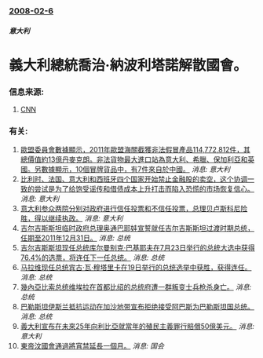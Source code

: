 ### [2008-02-6](/news/2008/02/6/index.md)

##### 意大利
# 義大利總統喬治·納波利塔諾解散國會。




### 信息来源:

1. [CNN](http://edition.cnn.com/2008/WORLD/europe/02/06/italy.ap/index.html)

### 有关:

1. [歐盟委員會數據顯示，2011年歐盟海關截獲非法假冒產品114,772,812件，其總價值約13億丹麥克朗。非法貨物最大進口站為意大利、希臘、保加利亞和英國。另數據顯示，10個冒牌貨品中，有7件來自於中國。](/zh/news/2012/08/1/歐盟委員會數據顯示-2011年歐盟海關截獲非法假冒產品114772812件-其總價值約13億丹麥克朗-非法貨物最大進.md) _消息: 意大利_
2. [ 比利时、法国、意大利和西班牙四个国家开始禁止金融股的卖空，这个协调一致的尝试是为了给饱受谣传和借债成本上升打击而陷入恐慌的市场恢复信心。 ](/zh/news/2011/08/12/比利时-法国-意大利和西班牙四个国家开始禁止金融股的卖空-这个协调一致的尝试是为了给饱受谣传和借债成本上升打击而陷入恐.md) _消息: 意大利_
3. [ 意大利参众两院分别对政府进行信任投票和不信任投票，总理贝卢斯科尼险胜，得以继续执政。](/zh/news/2010/12/14/意大利参众两院分别对政府进行信任投票和不信任投票-总理贝卢斯科尼险胜-得以继续执政.md) _消息: 意大利_
4. [ 吉尔吉斯斯坦临时政府总理奥通巴耶娃宣誓就任吉尔吉斯斯坦过渡时期总统，任期至2011年12月31日。](/zh/news/2010/07/3/吉尔吉斯斯坦临时政府总理奥通巴耶娃宣誓就任吉尔吉斯斯坦过渡时期总统-任期至2011年12月31日.md) _消息: 总统_
5. [吉尔吉斯斯坦现任总统库尔曼别克·巴基耶夫在7月23日举行的总统大选中获得76.4%的选票，将连任下一任总统。](/zh/news/2009/07/27/吉尔吉斯斯坦现任总统库尔曼别克-巴基耶夫在7月23日举行的总统大选中获得764-的选票-将连任下一任总统.md) _消息: 总统_
6. [马拉维现任总统宾古·瓦·穆塔里卡在19日举行的总统选举中获胜，获得连任。](/zh/news/2009/05/22/马拉维现任总统宾古-瓦-穆塔里卡在19日举行的总统选举中获胜-获得连任.md) _消息: 总统_
7. [幾內亞比索总统维埃拉在首都比绍的总统府遭一群叛变士兵枪杀身亡。](/zh/news/2009/03/2/幾內亞比索总统维埃拉在首都比绍的总统府遭一群叛变士兵枪杀身亡.md) _消息: 总统_
8. [巴勒斯坦伊斯兰抵抗运动在加沙地带宣布拒绝接受阿巴斯为巴勒斯坦国总统。](/zh/news/2008/11/24/巴勒斯坦伊斯兰抵抗运动在加沙地带宣布拒绝接受阿巴斯为巴勒斯坦国总统.md) _消息: 总统_
9. [ 義大利宣布在未來25年向利比亞就當年的殖民主義罪行賠償50億美元。](/zh/news/2008/08/30/義大利宣布在未來25年向利比亞就當年的殖民主義罪行賠償50億美元.md) _消息: 意大利_
10. [東帝汶國會通過將宵禁延長一個月。](/zh/news/2008/02/22/東帝汶國會通過將宵禁延長一個月.md) _消息: 国会_

